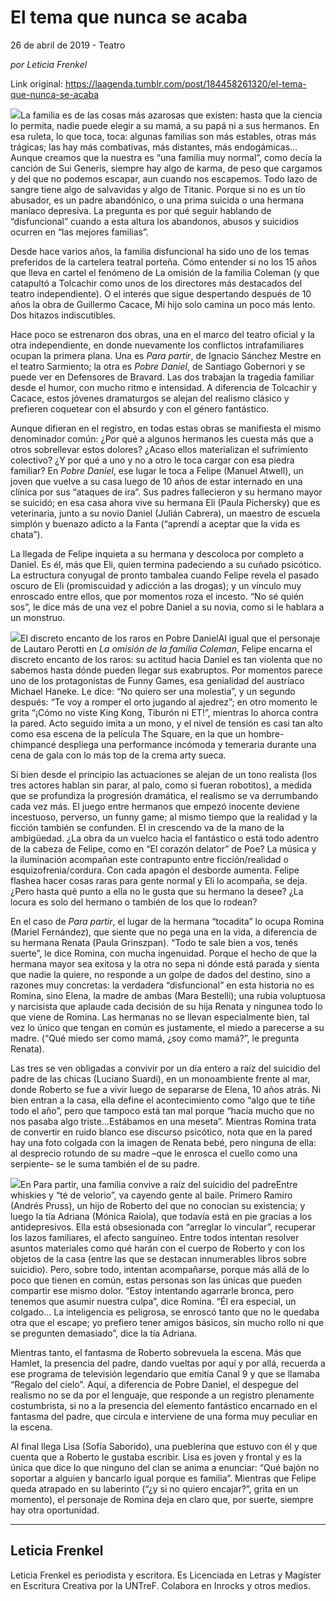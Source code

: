 # El tema que nunca se acaba



26 de abril de 2019 - Teatro

_por Leticia Frenkel_

Link original: https://laagenda.tumblr.com/post/184458261320/el-tema-que-nunca-se-acaba

![](https://64.media.tumblr.com/efce4fe17e1b7be87cdfd7a4fe9d4617/ab347adacb91e4f5-c6/s500x750/a446868b752823a05d9bd0e39da11439767dd9a9.jpg)La familia es de las cosas más azarosas que existen: hasta que la ciencia lo permita, nadie puede elegir a su mamá, a su papá ni a sus hermanos. En esa ruleta, lo que toca, toca: algunas familias son más estables, otras más trágicas; las hay más combativas, más distantes, más endogámicas… Aunque creamos que la nuestra es “una familia muy normal”, como decía la canción de Sui Generis, siempre hay algo de karma, de peso que cargamos y del que no podemos escapar, aun cuando nos escapemos. Todo lazo de sangre tiene algo de salvavidas y algo de Titanic. Porque si no es un tío abusador, es un padre abandónico, o una prima suicida o una hermana maníaco depresiva. La pregunta es por qué seguir hablando de “disfuncional” cuando a esta altura los abandonos, abusos y suicidios ocurren en “las mejores familias”. 


Desde hace varios años, la familia disfuncional ha sido uno de los temas preferidos de la cartelera teatral porteña. Cómo entender si no los 15 años que lleva en cartel el fenómeno de La omisión de la familia Coleman (y que catapultó a Tolcachir como unos de los directores más destacados del teatro independiente). O el interés que sigue despertando después de 10 años la obra de Guillermo Cacace, Mi hijo solo camina un poco más lento. Dos hitazos indiscutibles. 


Hace poco se estrenaron dos obras, una en el marco del teatro oficial y la otra independiente, en donde nuevamente los conflictos intrafamiliares ocupan la primera plana. Una es *Para partir*, de Ignacio Sánchez Mestre en el teatro Sarmiento; la otra es *Pobre Daniel*, de Santiago Gobernori y se puede ver en Defensores de Bravard. Las dos trabajan la tragedia familiar desde el humor, con mucho ritmo e intensidad. A diferencia de Tolcachir y Cacace, estos jóvenes dramaturgos se alejan del realismo clásico y prefieren coquetear con el absurdo y con el género fantástico. 


Aunque difieran en el registro, en todas estas obras se manifiesta el mismo denominador común: ¿Por qué a algunos hermanos les cuesta más que a otros sobrellevar estos dolores? ¿Acaso ellos materializan el sufrimiento colectivo? ¿Y por qué a uno y no a otro le toca cargar con esa piedra familiar? En *Pobre Daniel*, ese lugar le toca a Felipe (Manuel Atwell), un joven que vuelve a su casa luego de 10 años de estar internado en una clínica por sus “ataques de ira”. Sus padres fallecieron y su hermano mayor se suicidó; en esa casa ahora vive su hermana Eli (Paula Pichersky) que es veterinaria, junto a su novio Daniel (Julián Cabrera), un maestro de escuela simplón y buenazo adicto a la Fanta (“aprendí a aceptar que la vida es chata”). 


La llegada de Felipe inquieta a su hermana y descoloca por completo a Daniel. Es él, más que Eli, quien termina padeciendo a su cuñado psicótico. La estructura conyugal de pronto tambalea cuando Felipe revela el pasado oscuro de Eli (promiscuidad y adicción a las drogas); y un vínculo muy enroscado entre ellos, que por momentos roza el incesto. “No sé quién sos”, le dice más de una vez el pobre Daniel a su novia, como si le hablara a un monstruo. 


![](https://64.media.tumblr.com/efce4fe17e1b7be87cdfd7a4fe9d4617/ab347adacb91e4f5-c6/s500x750/a446868b752823a05d9bd0e39da11439767dd9a9.jpg)El discreto encanto de los raros en Pobre DanielAl igual que el personaje de Lautaro Perotti en *La omisión de la familia Coleman*, Felipe encarna el discreto encanto de los raros: su actitud hacia Daniel es tan violenta que no sabemos hasta dónde pueden llegar sus exabruptos. Por momentos parece uno de los protagonistas de Funny Games, esa genialidad del austríaco Michael Haneke. Le dice: “No quiero ser una molestia”, y un segundo después: “Te voy a romper el orto jugando al ajedrez”; en otro momento le grita “¡Cómo no viste King Kong, Tiburón ni ET!”, mientras lo ahorca contra la pared. Acto seguido imita a un mono, y el nivel de tensión es casi tan alto como esa escena de la película The Square, en la que un hombre-chimpancé despliega una performance incómoda y temeraria durante una cena de gala con lo más top de la crema arty sueca.


Si bien desde el principio las actuaciones se alejan de un tono realista (los tres actores hablan sin parar, al palo, como si fueran robotitos), a medida que se profundiza la progresión dramática, el realismo se va derrumbando cada vez más. El juego entre hermanos que empezó inocente deviene incestuoso, perverso, un funny game; al mismo tiempo que la realidad y la ficción también se confunden. El in crescendo va de la mano de la ambigüedad. ¿La obra da un vuelco hacia el fantástico o está todo adentro de la cabeza de Felipe, como en “El corazón delator” de Poe? La música y la iluminación acompañan este contrapunto entre ficción/realidad o esquizofrenia/cordura. Con cada apagón el desborde aumenta. Felipe flashea hacer cosas raras para gente normal y Eli lo acompaña, se deja. ¿Pero hasta qué punto a ella no le gusta que su hermano la desee? ¿La locura es solo del hermano o también de los que lo rodean?


En el caso de *Para partir*, el lugar de la hermana “tocadita” lo ocupa Romina (Mariel Fernández), que siente que no pega una en la vida, a diferencia de su hermana Renata (Paula Grinszpan). “Todo te sale bien a vos, tenés suerte”, le dice Romina, con mucha ingenuidad. Porque el hecho de que la hermana mayor sea exitosa y la otra no sepa ni dónde está parada y sienta que nadie la quiere, no responde a un golpe de dados del destino, sino a razones muy concretas: la verdadera “disfuncional” en esta historia no es Romina, sino Elena, la madre de ambas (Mara Bestelli); una rubia voluptuosa y narcisista que aplaude cada decisión de su hija Renata y ningunea todo lo que viene de Romina. Las hermanas no se llevan especialmente bien, tal vez lo único que tengan en común es justamente, el miedo a parecerse a su madre. (“Qué miedo ser como mamá, ¿soy como mamá?”, le pregunta Renata). 


Las tres se ven obligadas a convivir por un día entero a raíz del suicidio del padre de las chicas (Luciano Suardi), en un monoambiente frente al mar, donde Roberto se fue a vivir luego de separarse de Elena, 10 años atrás. Ni bien entran a la casa, ella define el acontecimiento como “algo que te tiñe todo el año”, pero que tampoco está tan mal porque “hacía mucho que no nos pasaba algo triste…Estábamos en una meseta”. Mientras Romina trata de convertir en ruido blanco ese discurso psicótico, nota que en la pared hay una foto colgada con la imagen de Renata bebé, pero ninguna de ella: al desprecio rotundo de su madre –que le enrosca el cuello como una serpiente– se le suma también el de su padre.


![](https://64.media.tumblr.com/3e091b442ef2ac7e52b436b8190ab11d/ab347adacb91e4f5-a4/s500x750/e3dfe530419dd467485e853f033645d67618e8f5.jpg)En Para partir, una familia convive a raíz del suicidio del padreEntre whiskies y “té de velorio”, va cayendo gente al baile. Primero Ramiro (Andrés Pruss), un hijo de Roberto del que no conocían su existencia; y luego la tía Adriana (Mónica Raiola), que todavía está en pie gracias a los antidepresivos. Ella está obsesionada con “arreglar lo vincular”, recuperar los lazos familiares, el afecto sanguíneo. Entre todos intentan resolver asuntos materiales como qué harán con el cuerpo de Roberto y con los objetos de la casa (entre las que se destacan innumerables libros sobre suicidio). Pero, sobre todo, intentan acompañarse, porque más allá de lo poco que tienen en común, estas personas son las únicas que pueden compartir ese mismo dolor. “Estoy intentando agarrarle bronca, pero tenemos que asumir nuestra culpa”, dice Romina. “Él era especial, un colgado… La inteligencia es peligrosa, se enroscó tanto que no le quedaba otra que el escape; yo prefiero tener amigos básicos, sin mucho rollo ni que se pregunten demasiado”, dice la tía Adriana. 


Mientras tanto, el fantasma de Roberto sobrevuela la escena. Más que Hamlet, la presencia del padre, dando vueltas por aquí y por allá, recuerda a ese programa de televisión legendario que emitía Canal 9 y que se llamaba “Regalo del cielo”. Aquí, a diferencia de Pobre Daniel, el despegue del realismo no se da por el lenguaje, que responde a un registro plenamente costumbrista, si no a la presencia del elemento fantástico encarnado en el fantasma del padre, que circula e interviene de una forma muy peculiar en la escena.


Al final llega Lisa (Sofía Saborido), una pueblerina que estuvo con él y que cuenta que a Roberto le gustaba escribir. Lisa es joven y frontal y es la única que dice lo que ninguno del clan se anima a enunciar: “Qué bajón no soportar a alguien y bancarlo igual porque es familia”. Mientras que Felipe queda atrapado en su laberinto (“¿y si no quiero encajar?”, grita en un momento), el personaje de Romina deja en claro que, por suerte, siempre hay otra oportunidad.




---

Leticia Frenkel
---------------

 Leticia Frenkel es periodista y escritora. Es Licenciada en Letras y Magíster en Escritura Creativa por la UNTreF. Colabora en Inrocks y otros medios.

 

